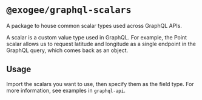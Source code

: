 # `@exogee/graphql-scalars`

A package to house common scalar types used across GraphQL APIs.

A scalar is a custom value type used in GraphQL. For example, the Point scalar allows us to request latitude and longitude as a single
endpoint in the GraphQL query, which comes back as an object.

## Usage

Import the scalars you want to use, then specify them as the field type. For more information, see examples in `graphql-api`.
